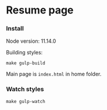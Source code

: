 # Resume page

### Install

Node version: 11.14.0

Building styles:

    make gulp-build

Main page is `index.html` in home folder.

### Watch styles

    make gulp-watch